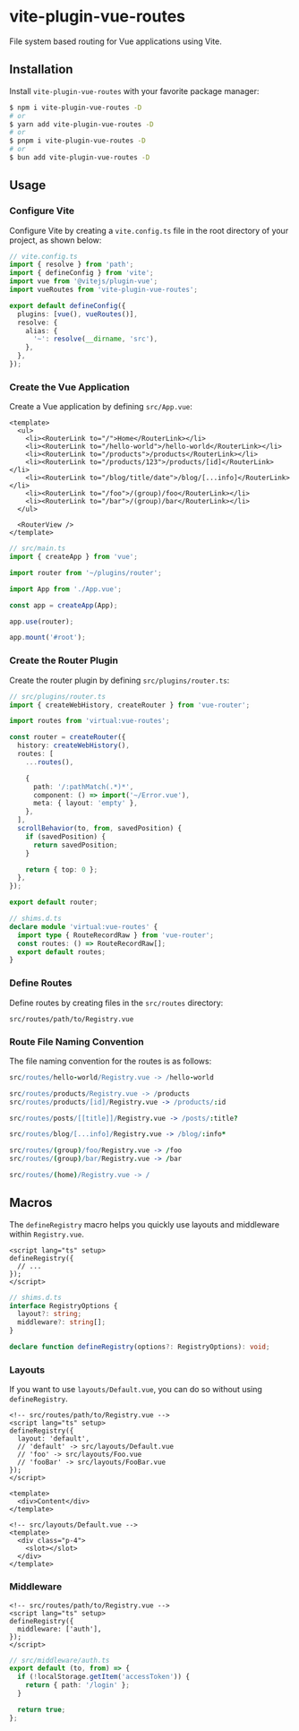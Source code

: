 # vite-plugin-vue-routes

File system based routing for Vue applications using Vite.

## Installation

Install `vite-plugin-vue-routes` with your favorite package manager:

```sh
$ npm i vite-plugin-vue-routes -D
# or
$ yarn add vite-plugin-vue-routes -D
# or
$ pnpm i vite-plugin-vue-routes -D
# or
$ bun add vite-plugin-vue-routes -D
```

## Usage

### Configure Vite

Configure Vite by creating a `vite.config.ts` file in the root directory of your project, as shown below:

```ts
// vite.config.ts
import { resolve } from 'path';
import { defineConfig } from 'vite';
import vue from '@vitejs/plugin-vue';
import vueRoutes from 'vite-plugin-vue-routes';

export default defineConfig({
  plugins: [vue(), vueRoutes()],
  resolve: {
    alias: {
      '~': resolve(__dirname, 'src'),
    },
  },
});
```

### Create the Vue Application

Create a Vue application by defining `src/App.vue`:

```vue
<template>
  <ul>
    <li><RouterLink to="/">Home</RouterLink></li>
    <li><RouterLink to="/hello-world">/hello-world</RouterLink></li>
    <li><RouterLink to="/products">/products</RouterLink></li>
    <li><RouterLink to="/products/123">/products/[id]</RouterLink></li>
    <li><RouterLink to="/blog/title/date">/blog/[...info]</RouterLink></li>
    <li><RouterLink to="/foo">/(group)/foo</RouterLink></li>
    <li><RouterLink to="/bar">/(group)/bar</RouterLink></li>
  </ul>

  <RouterView />
</template>
```

```ts
// src/main.ts
import { createApp } from 'vue';

import router from '~/plugins/router';

import App from './App.vue';

const app = createApp(App);

app.use(router);

app.mount('#root');
```

### Create the Router Plugin

Create the router plugin by defining `src/plugins/router.ts`:

```ts
// src/plugins/router.ts
import { createWebHistory, createRouter } from 'vue-router';

import routes from 'virtual:vue-routes';

const router = createRouter({
  history: createWebHistory(),
  routes: [
    ...routes(),

    {
      path: '/:pathMatch(.*)*',
      component: () => import('~/Error.vue'),
      meta: { layout: 'empty' },
    },
  ],
  scrollBehavior(to, from, savedPosition) {
    if (savedPosition) {
      return savedPosition;
    }

    return { top: 0 };
  },
});

export default router;
```

```ts
// shims.d.ts
declare module 'virtual:vue-routes' {
  import type { RouteRecordRaw } from 'vue-router';
  const routes: () => RouteRecordRaw[];
  export default routes;
}
```

### Define Routes

Define routes by creating files in the `src/routes` directory:

```
src/routes/path/to/Registry.vue
```

### Route File Naming Convention

The file naming convention for the routes is as follows:

```coffee
src/routes/hello-world/Registry.vue -> /hello-world

src/routes/products/Registry.vue -> /products
src/routes/products/[id]/Registry.vue -> /products/:id

src/routes/posts/[[title]]/Registry.vue -> /posts/:title?

src/routes/blog/[...info]/Registry.vue -> /blog/:info*

src/routes/(group)/foo/Registry.vue -> /foo
src/routes/(group)/bar/Registry.vue -> /bar

src/routes/(home)/Registry.vue -> /
```

## Macros

The `defineRegistry` macro helps you quickly use layouts and middleware within `Registry.vue`.

```vue
<script lang="ts" setup>
defineRegistry({
  // ...
});
</script>
```

```ts
// shims.d.ts
interface RegistryOptions {
  layout?: string;
  middleware?: string[];
}

declare function defineRegistry(options?: RegistryOptions): void;
```

### Layouts

If you want to use `layouts/Default.vue`, you can do so without using `defineRegistry`.

```vue
<!-- src/routes/path/to/Registry.vue -->
<script lang="ts" setup>
defineRegistry({
  layout: 'default',
  // 'default' -> src/layouts/Default.vue
  // 'foo' -> src/layouts/Foo.vue
  // 'fooBar' -> src/layouts/FooBar.vue
});
</script>

<template>
  <div>Content</div>
</template>
```

```vue
<!-- src/layouts/Default.vue -->
<template>
  <div class="p-4">
    <slot></slot>
  </div>
</template>
```

### Middleware

```vue
<!-- src/routes/path/to/Registry.vue -->
<script lang="ts" setup>
defineRegistry({
  middleware: ['auth'],
});
</script>
```

```ts
// src/middleware/auth.ts
export default (to, from) => {
  if (!localStorage.getItem('accessToken')) {
    return { path: '/login' };
  }

  return true;
};
```
